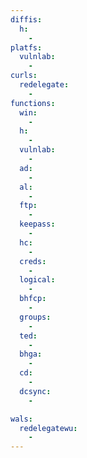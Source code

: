 ```yaml
---
diffis:
  h:
    -
platfs:
  vulnlab:
    -
curls:
  redelegate:
    -
functions:
  win:
    -
  h:
    -
  vulnlab:
    -
  ad:
    -
  al:
    -
  ftp:
    -
  keepass:
    -
  hc:
    -
  creds:
    -
  logical:
    -
  bhfcp:
    -
  groups:
    -
  ted:
    -
  bhga:
    -
  cd:
    -
  dcsync:
    -

wals:
  redelegatewu:
    -
---
```

